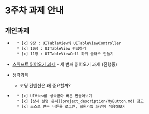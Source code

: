 # 3주차 과제 안내

## 개인과제

* ~~~교재 9-11장 문제 해결해보기~~~ [완료](https://github.com/iluvdadong/boostcamp_iOS_dadong/tree/master/week3/Homepwner)
	* [x] 9장 : UITableView와 UITableViewController
	* [x] 10장 : UITableView 편집하기
	* [x] 11장 : UITableViewCell 하위 클래스 만들기

* [스위프트 읽어오기 과제](reading/ios_reading_assignment_swift_3.pdf) - 세 번째 읽어오기 과제 (진행중) 

* 생각과제
	* 코딩 컨벤션은 왜 중요할까?

* ~~~프로젝트 과제~~~ [완료](https://github.com/iluvdadong/boostcamp_iOS_dadong/tree/master/week1/LoginProject)
	* [x] UIView를 상속받아 버튼 만들어보기
	* [x] [상세 설명 문서](project_description/MyButton.md) 참고
	* [x] 스스로 만든 버튼을 로그인, 회원가입 화면에 적용해보기
